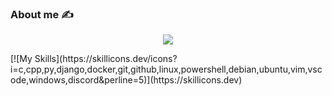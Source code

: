 ### About me :writing_hand:


<p align="center">
  <a href="https://skillicons.dev">
      <img src="https://skillicons.dev/icons?i=c,cpp,py,django,docker,git,github,linux,powershell,debian,ubuntu,vim,vscode,windows,discord&perline=5" />
  </a>
</p>
    [![My Skills](https://skillicons.dev/icons?i=c,cpp,py,django,docker,git,github,linux,powershell,debian,ubuntu,vim,vscode,windows,discord&perline=5)](https://skillicons.dev)
